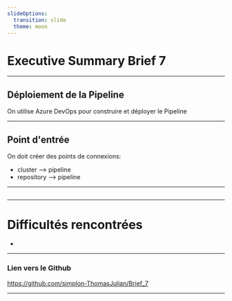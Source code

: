```yaml
---
slideOptions:
  transition: slide
  theme: moon
---
```


# Executive Summary Brief 7

---

## Déploiement de la Pipeline
On utilise Azure DevOps pour construire et déployer le Pipeline

---

## Point d'entrée

On doit créer des points de connexions:  
- cluster --> pipeline 
- repository --> pipeline

---

## 


---

# Difficultés rencontrées
- 

---

### Lien vers le Github

https://github.com/simplon-ThomasJulian/Brief_7

---